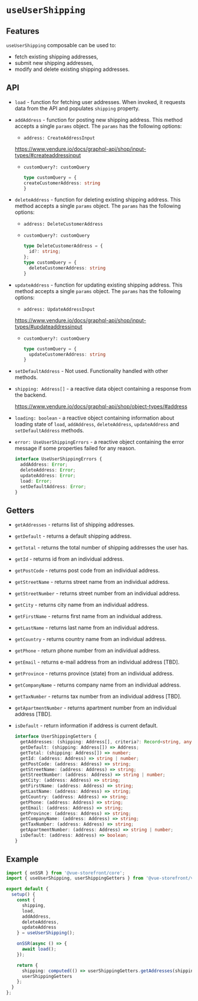 # `useUserShipping`

## Features

`useUserShipping` composable can be used to:

* fetch existing shipping addresses,
* submit new shipping addresses,
* modify and delete existing shipping addresses.

## API

* `load` - function for fetching user addresses. When invoked, it requests data from the API and populates `shipping` property.

* `addAddress` - function for posting new shipping address. This method accepts a single `params` object. The `params` has the following options:

  * `address: CreateAddressInput`

  <https://www.vendure.io/docs/graphql-api/shop/input-types/#createaddressinput>

  * `customQuery?: customQuery`

    ```typescript
    type customQuery = {
    createCustomerAddress: string
    }
    ```

* `deleteAddress` - function for deleting existing shipping address. This method accepts a single `params` object. The `params` has the following options:

  * `address: DeleteCustomerAddress`

  * `customQuery?: customQuery`

    ```typescript
    type DeleteCustomerAddress = {
      id?: string;
    };
    type customQuery = {
      deleteCustomerAddress: string
    }
    ```

* `updateAddress` - function for updating existing shipping address. This method accepts a single `params` object. The `params` has the following options:

  * `address: UpdateAddressInput`

  <https://www.vendure.io/docs/graphql-api/shop/input-types/#updateaddressinput>

  * `customQuery?: customQuery`

    ```typescript
    type customQuery = {
      updateCustomerAddress: string
    }
    ```

* `setDefaultAddress` - Not used. Functionality handled with other methods.

* `shipping: Address[]` - a reactive data object containing a response from the backend.

  <https://www.vendure.io/docs/graphql-api/shop/object-types/#address>

* `loading: boolean` - a reactive object containing information about loading state of `load`, `addAddress`, `deleteAddress`, `updateAddress` and `setDefaultAddress` methods.

* `error: UseUserShippingErrors` - a reactive object containing the error message if some properties failed for any reason.

  ```ts
  interface UseUserShippingErrors {
    addAddress: Error;
    deleteAddress: Error;
    updateAddress: Error;
    load: Error;
    setDefaultAddress: Error;
  }
  ```

## Getters

* `getAddresses` - returns list of shipping addresses.

* `getDefault` - returns a default shipping address.

* `getTotal` - returns the total number of shipping addresses the user has.

* `getId` - returns id from an individual address.

* `getPostCode` - returns post code from an individual address.

* `getStreetName` - returns street name from an individual address.

* `getStreetNumber` - returns street number from an individual address.

* `getCity` - returns city name from an individual address.

* `getFirstName` - returns first name from an individual address.

* `getLastName` - returns last name from an individual address.

* `getCountry` - returns country name from an individual address.

* `getPhone` - return phone number from an individual address.

* `getEmail` - returns e-mail address from an individual address [TBD].

* `getProvince` - returns province (state) from an individual address.

* `getCompanyName` - returns company name from an individual address.

* `getTaxNumber` - returns tax number from an individual address [TBD].

* `getApartmentNumber` - returns apartment number from an individual address [TBD].

* `isDefault` - return information if address is current default.

  ```typescript
  interface UserShippingGetters {
    getAddresses: (shipping: Address[], criteria?: Record<string, any>) => Address[];
    getDefault: (shipping: Address[]) => Address;
    getTotal: (shipping: Address[]) => number;
    getId: (address: Address) => string | number;
    getPostCode: (address: Address) => string;
    getStreetName: (address: Address) => string;
    getStreetNumber: (address: Address) => string | number;
    getCity: (address: Address) => string;
    getFirstName: (address: Address) => string;
    getLastName: (address: Address) => string;
    getCountry: (address: Address) => string;
    getPhone: (address: Address) => string;
    getEmail: (address: Address) => string;
    getProvince: (address: Address) => string;
    getCompanyName: (address: Address) => string;
    getTaxNumber: (address: Address) => string;
    getApartmentNumber: (address: Address) => string | number;
    isDefault: (address: Address) => boolean;
  }
  ```

## Example

```typescript
import { onSSR } from '@vue-storefront/core';
import { useUserShipping, userShippingGetters } from '@vue-storefront/vendure';

export default {
  setup() {
    const {
      shipping,
      load,
      addAddress,
      deleteAddress,
      updateAddress
    } = useUserShipping();

    onSSR(async () => {
      await load();
    });

    return {
      shipping: computed(() => userShippingGetters.getAddresses(shipping.value)),
      userShippingGetters
    };
  }
};
```
